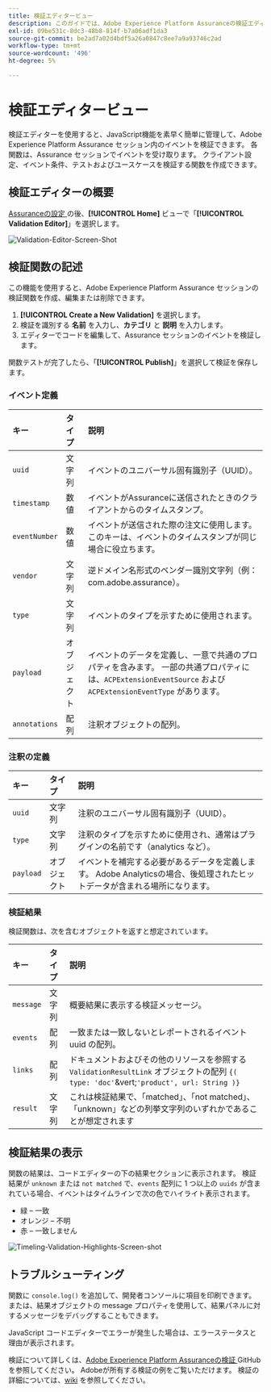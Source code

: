 ```yaml
---
title: 検証エディタービュー
description: このガイドでは、Adobe Experience Platform Assuranceの検証エディタービューについて詳しく説明します。
exl-id: 09be531c-8dc3-48b8-814f-b7a06adf1da3
source-git-commit: be2ad7a02d4bdf5a26a0847c8ee7a9a93746c2ad
workflow-type: tm+mt
source-wordcount: '496'
ht-degree: 5%

---
```


# 検証エディタービュー

検証エディターを使用すると、JavaScript機能を素早く簡単に管理して、Adobe Experience Platform Assurance セッション内のイベントを検証できます。 各関数は、Assurance セッションでイベントを受け取ります。 クライアント設定、イベント条件、テストおよびユースケースを検証する関数を作成できます。

## 検証エディターの概要

[Assuranceの設定 ](../tutorials/implement-assurance.md) の後、**[!UICONTROL Home]** ビューで「**[!UICONTROL Validation Editor]**」を選択します。

![Validation-Editor-Screen-Shot](https://user-images.githubusercontent.com/6597105/198680074-f548a646-6f2f-4a65-82fd-0f1687d869bf.png)

## 検証関数の記述

この機能を使用すると、Adobe Experience Platform Assurance セッションの検証関数を作成、編集または削除できます。

1. **[!UICONTROL Create a New Validation]** を選択します。
2. 検証を識別する **名前** を入力し、**カテゴリ** と **説明** を入力します。
3. エディターでコードを編集して、Assurance セッションのイベントを検証します。

関数テストが完了したら、「**[!UICONTROL Publish]**」を選択して検証を保存します。

### イベント定義

| キー | タイプ | 説明 |
| :--- | :--- | :--- |
| `uuid` | 文字列 | イベントのユニバーサル固有識別子（UUID）。 |
| `timestamp` | 数値 | イベントがAssuranceに送信されたときのクライアントからのタイムスタンプ。 |
| `eventNumber` | 数値 | イベントが送信された際の注文に使用します。 このキーは、イベントのタイムスタンプが同じ場合に役立ちます。 |
| `vendor` | 文字列 | 逆ドメイン名形式のベンダー識別文字列（例：com.adobe.assurance）。 |
| `type` | 文字列 | イベントのタイプを示すために使用されます。 |
| `payload` | オブジェクト | イベントのデータを定義し、一意で共通のプロパティを含みます。 一部の共通プロパティには、`ACPExtensionEventSource` および `ACPExtensionEventType` があります。 |
| `annotations` | 配列 | 注釈オブジェクトの配列。 |

### 注釈の定義

| キー | タイプ | 説明 |
| :--- | :--- | :--- |
| `uuid` | 文字列 | 注釈のユニバーサル固有識別子（UUID）。 |
| `type` | 文字列 | 注釈のタイプを示すために使用され、通常はプラグインの名前です（analytics など）。 |
| `payload` | オブジェクト | イベントを補完する必要があるデータを定義します。 Adobe Analyticsの場合、後処理されたヒットデータが含まれる場所になります。 |

### 検証結果

検証関数は、次を含むオブジェクトを返すと想定されています。

| キー | タイプ | 説明 |
| :--- | :--- | :--- |
| `message` | 文字列 | 概要結果に表示する検証メッセージ。 |
| `events` | 配列 | 一致または一致しないとレポートされるイベント uuid の配列。 |
| `links` | 配列 | ドキュメントおよびその他のリソースを参照する `ValidationResultLink` オブジェクトの配列 `{( type: 'doc'`&amp;vert;`'product', url: String )}` |
| `result` | 文字列 | これは検証結果で、「matched」、「not matched」、「unknown」などの列挙文字列のいずれかであることが想定されます |

## 検証結果の表示

関数の結果は、コードエディターの下の結果セクションに表示されます。 検証結果が `unknown` または `not matched` で、`events` 配列に 1 つ以上の `uuids` が含まれている場合、イベントはタイムラインで次の色でハイライト表示されます。

* 緑 – 一致
* オレンジ – 不明
* 赤 – 一致しません

![Timeling-Validation-Highlights-Screen-shot](https://user-images.githubusercontent.com/6597105/198681412-93d10a5a-3212-4e85-850a-aeaf5caf0521.png)

## トラブルシューティング

関数に `console.log()` を追加して、開発者コンソールに項目を印刷できます。 または、結果オブジェクトの message プロパティを使用して、結果パネルに対するメッセージをデバッグすることもできます。

JavaScript コードエディターでエラーが発生した場合は、エラーステータスと理由が表示されます。

検証について詳しくは、[Adobe Experience Platform Assuranceの検証 ](https://github.com/adobe/griffon-validation-plugins) GitHub を参照してください。 Adobeが所有する検証の例をご覧いただけます。 検証の詳細については、[wiki](https://github.com/adobe/griffon-validation-plugins/wiki) を参照してください。
